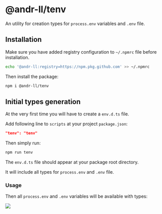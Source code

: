 # @andr-ll/tenv

An utility for creation types for `process.env` variables and `.env` file.

## Installation

Make sure you have added registry configuration to `~/.npmrc` file before installation.

```bash
echo '@andr-ll:registry=https://npm.pkg.github.com' >> ~/.npmrc
```

Then install the package:

```bash
npm i @andr-ll/tenv
```

## Initial types generation

At the very first time you will have to create a `env.d.ts` file.

Add following line to `scripts` at your project `package.json`:

```json
"tenv": "tenv"
```

Then simply run:

```bash
npm run tenv
```

The `env.d.ts` file should appear at your package root directory.

It will include all types for `process.env` and `.env` file.

### Usage

Then all `process.env` and `.env` variables will be available with types:

<img src="https://github.com/andr-ll/tenv/blob/master/assets/tenv.png?raw=true"/>

